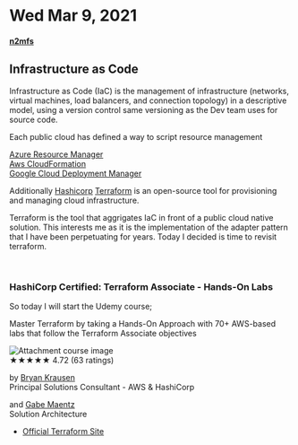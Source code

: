 # Wed Mar 9, 2021

#### [n2mfs](../../README.md) 

## Infrastructure as Code

Infrastructure as Code (IaC) is the management of infrastructure (networks, virtual machines, load balancers, and connection topology) in a descriptive model, using a version control same versioning as the Dev team uses for source code.

Each public cloud has defined a way to script resource management

[Azure Resource Manager]  
[Aws CloudFormation]  
[Google Cloud Deployment Manager]

Additionally [Hashicorp] [Terraform] is an open-source tool for provisioning and managing cloud infrastructure.

Terraform is the tool that aggrigates IaC in front of a public cloud native solution. This interests me as it is the implementation of the adapter pattern that I have been perpetuating for years. Today I decided is time to revisit terraform. 

<br/>

### HashiCorp Certified: Terraform Associate - Hands-On Labs
So today I will start the Udemy course;  

Master Terraform by taking a Hands-On Approach with 70+ AWS-based labs that follow the Terraform Associate objectives

![Attachment course image](https://img-c.udemycdn.com/course/200_H/4254508_54c8_3.jpg)  
★★★★★ 4.72 (63 ratings)

by [Bryan Krausen](https://www.linkedin.com/in/btkrausen/)  
Principal Solutions Consultant - AWS & HashiCorp

and [Gabe Maentz  ](https://www.linkedin.com/in/gabe-maentz/)  
Solution Architecture

* [Official Terraform Site](https://www.terraform.io/)

<!-- REFERENCES -->
[Azure Resource Manager]: https://docs.microsoft.com/en-us/azure/azure-resource-manager/management/overview
[Aws CloudFormation]: https://learn.hashicorp.com/collections/terraform/aws-get-started
[Google Cloud Deployment Manager]:https://cloud.google.com/deployment-manager/docs
[Hashicorp]:https://www.hashicorp.com/
[Terraform]:https://www.hashicorp.com/products/terraform

